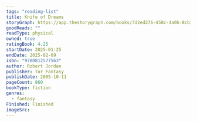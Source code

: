 ```yaml
---
tags: "reading-list"
title: Knife of Dreams
storyGraph: https://app.thestorygraph.com/books/7d2ed276-d58c-4a0b-8cb1-99ca26cf38a7
goodReads: ""
readType: physical
owned: true
ratingBook: 4.25
startDate: 2025-01-25
endDate: 2025-02-09
isbn: "9780812577563"
author: Robert Jordan
publisher: Tor Fantasy
publishDate: 2005-10-11
pageCount: 860
bookType: fiction
genres:
  - fantasy
Finished: Finished
imageSrc:
---
```

